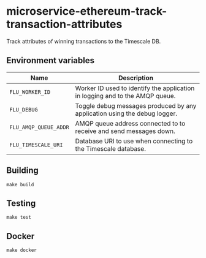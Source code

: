 
# microservice-ethereum-track-transaction-attributes

Track attributes of winning transactions to the Timescale DB.

## Environment variables

|           Name           |                              Description
|--------------------------|------------------------------------------------------------------------------|
| `FLU_WORKER_ID`          | Worker ID used to identify the application in logging and to the AMQP queue. |
| `FLU_DEBUG`              | Toggle debug messages produced by any application using the debug logger.    |
| `FLU_AMQP_QUEUE_ADDR`    | AMQP queue address connected to to receive and send messages down.           |
| `FLU_TIMESCALE_URI`       | Database URI to use when connecting to the Timescale database.              |

## Building

    make build

## Testing

    make test

## Docker

    make docker
